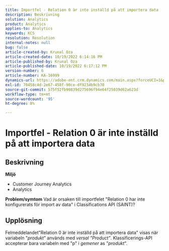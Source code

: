 ```yaml
---
title: Importfel - Relation 0 är inte inställd på att importera data
description: Beskrivning
solution: Analytics
product: Analytics
applies-to: Analytics
keywords: KCS
resolution: Resolution
internal-notes: null
bug: false
article-created-by: Krunal Oza
article-created-date: 10/19/2022 6:14:16 PM
article-published-by: Krunal Oza
article-published-date: 10/19/2022 6:17:12 PM
version-number: 6
article-number: KA-16999
dynamics-url: https://adobe-ent.crm.dynamics.com/main.aspx?forceUCI=1&pagetype=entityrecord&etn=knowledgearticle&id=aab9e5d1-d94f-ed11-bba2-00224808679b
exl-id: 70458c4d-2e67-458f-90ce-df9234b9cb70
source-git-commit: 575f52fb90839d275696f94e64f25039d62a623d
workflow-type: tm+mt
source-wordcount: '95'
ht-degree: 8%

---
```


# Importfel - Relation 0 är inte inställd på att importera data

## Beskrivning

<b>Miljö</b>
- Customer Journey Analytics
- Analytics 



<b>Problem/symtom</b>
Vad är orsaken till importfelet &quot;Relation 0 har inte konfigurerats för import av data&quot; i Classifications API (SAINT)?


## Upplösning


Felmeddelandet&quot;Relation 0 är inte inställd på att importera data&quot; visas när variabeln &quot;*produkt*&quot; används med *versal &quot;Product&quot;*. Klassificerings-API accepterar bara variabeln med &quot;p&quot; i *gemener* as &quot;*produkt*&quot;.
